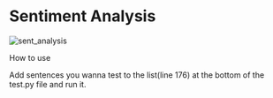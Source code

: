 # Sentiment Analysis

![sent_analysis](https://user-images.githubusercontent.com/51120437/125812231-5bb84936-79f6-4c11-a5f2-30e410e028c3.png)


How to use

Add sentences you wanna test to the list(line  176) at the bottom of the test.py file and run it.
